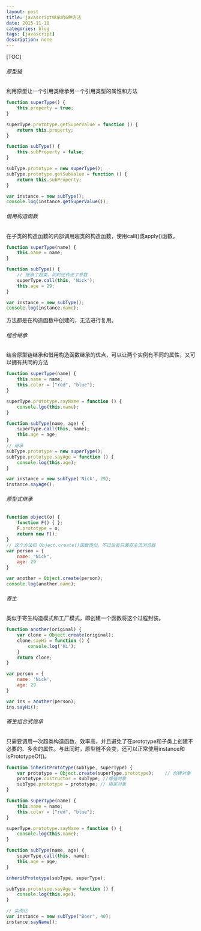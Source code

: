 ```yaml
---
layout: post
title: javascript继承的6种方法
date: 2015-11-10
categories: blog
tags: [javascript]
description: none
---
```


[TOC]

###### 原型链

利用原型让一个引用类继承另一个引用类型的属性和方法

```javascript
function superType() {
    this.property = true;
}

superType.prototype.getSuperValue = function () {
    return this.property;
}

function subType() {
    this.subProperty = false;
}

subType.prototype = new superType();
subType.prototype.getSubValue = function () {
    return this.subProperty;
}

var instance = new subType();
console.log(instance.getSuperValue());
```

###### 借用构造函数

在子类的构造函数的内部调用超类的构造函数，使用call()或apply()函数。

```javascript
function superType(name) {
    this.name = name;
}

function subType() {
    // 继承了超类，同时还传递了参数
    superType.call(this, 'Nick');
    this.age = 29;
}

var instance = new subType();
console.log(instance.name);
```

方法都是在构造函数中创建的，无法进行复用。

###### 组合继承

结合原型链继承和借用构造函数继承的优点，可以让两个实例有不同的属性，又可以拥有共同的方法

```javascript
function superType(name) {
    this.name = name;
    this.color = ["red", "blue"];
}

superType.prototype.sayName = function () {
    console.lgo(this.name);
}

function subType(name, age) {
    superType.call(this, name);
    this.age = age;
}
// 继承
subType.prototype = new superType();
subType.prototype.sayAge = function () {
    console.log(this.age);
}

var instance = new subType('Nick', 29);
instance.sayAge();
```

###### 原型式继承

```javascript
function object(o) {
    function F() { };
    F.prototype = o;
    return new F();
}
// 这个方法和 Object.create()函数类似，不过后者只兼容主流浏览器
var person = {
    name: "Nick",
    age: 29
}

var another = Object.create(person);
console.log(another.name);
```

###### 寄生

 类似于寄生构造模式和工厂模式，即创建一个函数将这个过程封装。

```javascript
function another(original) {
    var clone = Object.create(original);
    clone.sayHi = function () {
        console.log('Hi');
    }
    return clone;
}

var person = {
    name: 'Nick',
    age: 29
}

var ins = another(person);
ins.sayHi();
```

###### 寄生组合式继承

只需要调用一次超类构造函数，效率高，并且避免了在prototype和子类上创建不必要的、多余的属性。与此同时，原型链不会变，还可以正常使用instance和isPrototypeOf()。

```javascript
function inheritPrototype(subType, superType) {
    var prototype = Object.create(superType.prototype);    // 创建对象
    prototype.costructor = subType; //增强对象
    subType.prototype = prototype; // 指定对象
}

function superType(name) {
    this.name = name;
    this.color = ["red", "blue"];
}

superType.prototype.sayName = function () {
    console.log(this.name);
}

function subType(name, age) {
    superType.call(this, name);
    this.age = age;
}

inheritPrototype(subType, superType);

subType.prototype.sayAge = function () {
    console.log(this.age);
}

// 实例化
var instance = new subType("Boer", 40);
instance.sayName();
```



